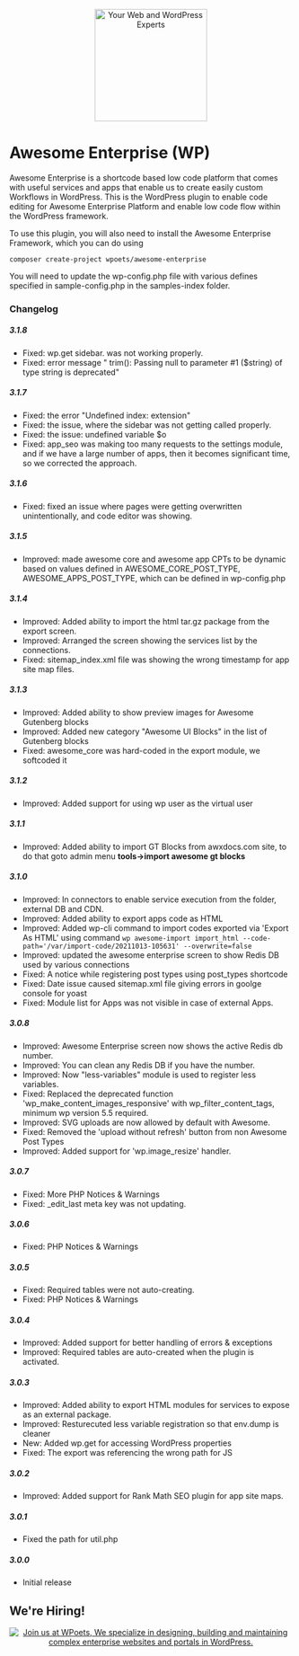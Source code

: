 <p align="center">
	<a href="https://www.wpoets.com/" target="_blank"><img width="200"src="https://www.wpoets.com/wp-content/uploads/2018/05/WPoets-logo-1.svg" alt='Your Web and WordPress Experts'></a>
</p>

# Awesome Enterprise (WP)

Awesome Enterprise is a shortcode based low code platform that comes with useful services and apps that enable us to create easily custom Workflows in WordPress. This is the WordPress plugin to enable code editing for Awesome Enterprise Platform and enable low code flow within the WordPress framework.

To use this plugin, you will also need to install the Awesome Enterprise Framework, which you can do using

`composer create-project wpoets/awesome-enterprise`

You will need to update the wp-config.php file with various defines specified in sample-config.php in the samples-index folder.


### Changelog 

##### 3.1.8

* Fixed: wp.get sidebar.<id> was not working properly.
* Fixed: error message " trim(): Passing null to parameter #1 ($string) of type string is deprecated"

##### 3.1.7

* Fixed: the error "Undefined index: extension"
* Fixed: the issue, where the sidebar was not getting called properly.
* Fixed: the  issue: undefined variable $o
* Fixed: app_seo was making too many requests to the settings module, and if we have a large number of apps, then it becomes significant time, so we corrected the approach.

##### 3.1.6
* Fixed: fixed an issue where pages were getting overwritten unintentionally, and code editor was showing.

##### 3.1.5
* Improved: made awesome core and awesome app CPTs to be dynamic based on values defined in AWESOME_CORE_POST_TYPE, AWESOME_APPS_POST_TYPE, which can be defined in wp-config.php 

##### 3.1.4
* Improved: Added ability to import the html tar.gz package from the export screen.
* Improved: Arranged the screen showing the services list by the connections.
* Fixed: sitemap_index.xml file was showing the wrong timestamp for app site map files.

##### 3.1.3
* Improved: Added ability to show preview images for Awesome Gutenberg blocks
* Improved: Added new category "Awesome UI Blocks" in the list of Gutenberg blocks
* Fixed: awesome_core was hard-coded in the export module, we softcoded it 

##### 3.1.2
* Improved: Added support for using wp user as the virtual user

##### 3.1.1
* Improved: Added ability to import GT Blocks from awxdocs.com site, to do that goto admin menu **__tools->import awesome gt blocks__**

##### 3.1.0
* Improved: In connectors to enable service execution from the folder, external DB and CDN.
* Improved: Added ability to export apps code as HTML
* Improved: Added wp-cli command to import codes exported via 'Export As HTML' using command `wp awesome-import import_html --code-path='/var/import-code/20211013-105631' --overwrite=false`
* Improved: updated the awesome enterprise screen to show Redis DB used by various connections
* Fixed: A notice while registering post types using post_types shortcode
* Fixed: Date issue caused sitemap.xml file giving errors in goolge console for yoast
* Fixed: Module list for Apps was not visible in case of external Apps.

##### 3.0.8
* Improved: Awesome Enterprise screen now shows the active Redis db number.
* Improved: You can clean any Redis DB if you have the number.
* Improved: Now "less-variables" module is used to register less variables.
* Fixed: Replaced the deprecated function 'wp_make_content_images_responsive' with wp_filter_content_tags, minimum wp version 5.5 required.
* Improved: SVG uploads are now allowed by default with Awesome.
* Fixed: Removed the 'upload without refresh' button from non Awesome Post Types
* Improved: Added support for 'wp.image_resize' handler.

##### 3.0.7 
* Fixed: More PHP Notices & Warnings
* Fixed: _edit_last meta key was not updating.
 
##### 3.0.6 
* Fixed: PHP Notices & Warnings

##### 3.0.5 
* Fixed: Required tables were not auto-creating.
* Fixed: PHP Notices & Warnings

##### 3.0.4  
* Improved: Added support for better handling of errors & exceptions
* Improved: Required tables are auto-created when the plugin is activated.

##### 3.0.3  
* Improved: Added ability to export HTML modules for services to expose as an external package.
* Improved: Resturecuted less variable registration so that env.dump is cleaner
* New: Added wp.get for accessing WordPress properties
* Fixed: The export was referencing the wrong path for JS

##### 3.0.2  
* Improved: Added support for Rank Math SEO plugin for app site maps. 

##### 3.0.1  
* Fixed the path for util.php 

##### 3.0.0  
* Initial release

## We're Hiring!

<p align="center">
<a href="https://www.wpoets.com/careers/"><img src="https://www.wpoets.com/wp-content/uploads/2020/11/work-with-us_1776x312.png" alt="Join us at WPoets, We specialize in designing, building and maintaining complex enterprise websites and portals in WordPress."></a>
</p>
